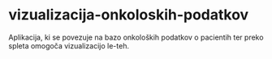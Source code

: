 # vizualizacija-onkoloskih-podatkov
Aplikacija, ki se povezuje na bazo onkoloških podatkov o pacientih ter preko spleta omogoča vizualizacijo le-teh.
